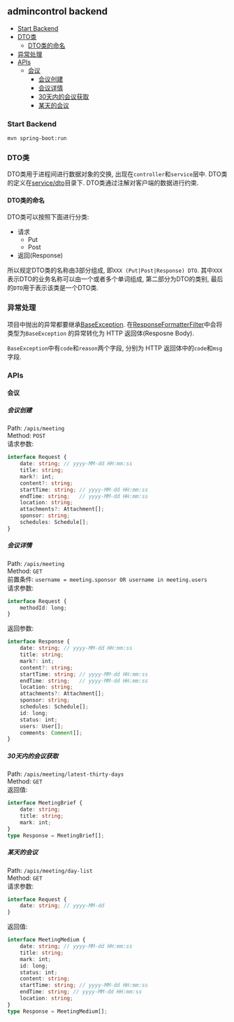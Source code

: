 ## admincontrol backend


<!-- vim-markdown-toc GFM -->

* [Start Backend](#start-backend)
* [DTO类](#dto类)
    * [DTO类的命名](#dto类的命名)
* [异常处理](#异常处理)
* [APIs](#apis)
    * [会议](#会议)
        * [会议创建](#会议创建)
        * [会议详情](#会议详情)
        * [30天内的会议获取](#30天内的会议获取)
        * [某天的会议](#某天的会议)

<!-- vim-markdown-toc -->


### Start Backend

```bash
mvn spring-boot:run
```


### DTO类

DTO类用于进程间进行数据对象的交换, 出现在`controller`和`service`层中.
DTO类的定义在[service/dto](./src/main/java/hello/admincontrol/service/dto)目录下.
DTO类通过注解对客户端的数据进行约束.

#### DTO类的命名

DTO类可以按照下面进行分类:

* 请求
  * Put
  * Post
* 返回(Response)

所以规定DTO类的名称由3部分组成, 即`XXX (Put|Post|Response) DTO`.
其中`XXX`表示DTO的业务名称可以由一个或者多个单词组成,
第二部分为DTO的类别, 最后的`DTO`用于表示该类是一个DTO类.



### 异常处理

项目中抛出的异常都要继承[BaseException](./src/main/java/hello/admincontrol/exception/BaseException.java).
在[ResponseFormatterFilter](./src/main/java/hello/admincontrol/config/ResponseFormatterFilter.java)中会将类型为`BaseException`
的异常转化为 HTTP 返回体(Resposne Body).

`BaseException`中有`code`和`reason`两个字段, 分别为 HTTP 返回体中的`code`和`msg`字段.

### APIs

#### 会议

##### 会议创建

Path: `/apis/meeting`  
Method: `POST`  
请求参数:
```typescript
interface Request {
    date: string; // yyyy-MM-dd HH:mm:ss
    title: string;
    mark?: int;
    content?: string;
    startTime: string; // yyyy-MM-dd HH:mm:ss
    endTime: string;   // yyyy-MM-dd HH:mm:ss
    location: string;
    attachments?: Attachment[];
    sponsor: string;
    schedules: Schedule[];
}
```

##### 会议详情

Path: `/apis/meeting`  
Method: `GET`  
前置条件: `username = meeting.sponsor OR username in meeting.users`  
请求参数:
```typescript
interface Request {
    methodId: long;
}
```
返回参数:
```typescript
interface Response {
    date: string; // yyyy-MM-dd HH:mm:ss
    title: string;
    mark?: int;
    content?: string;
    startTime: string; // yyyy-MM-dd HH:mm:ss
    endTime: string;   // yyyy-MM-dd HH:mm:ss
    location: string;
    attachments?: Attachment[];
    sponsor: string;
    schedules: Schedule[];
    id: long;
    status: int;
    users: User[];
    comments: Comment[];
}
```

##### 30天内的会议获取

Path: `/apis/meeting/latest-thirty-days`  
Method: `GET`  
返回值:
```typescript
interface MeetingBrief {
    date: string;
    title: string;
    mark: int;
}
type Response = MeetingBrief[];
```

##### 某天的会议

Path: `/apis/meeting/day-list`  
Method: `GET`  
请求参数:
```typescript
interface Request {
    date: string; // yyyy-MM-dd
}
```
返回值:
```typescript
interface MeetingMedium {
    date: string; // yyyy-MM-dd HH:mm:ss
    title: string;
    mark: int;
    id: long;
    status: int;
    content: string;
    startTime: string; // yyyy-MM-dd HH:mm:ss
    endTime: string; // yyyy-MM-dd HH:mm:ss
    location: string;
}
type Response = MeetingMedium[];
```

